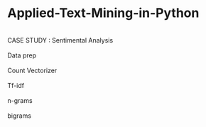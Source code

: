# Applied-Text-Mining-in-Python
<div>
  <br>CASE STUDY : Sentimental Analysis</br>
  <br>Data prep</br>
  <br>Count Vectorizer</br>
  <br>Tf-idf</br>
  <br>n-grams</br>
  <br>bigrams</br>
</div>
